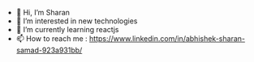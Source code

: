 - 👋 Hi, I’m Sharan 
- 👀 I’m interested in new technologies
- 🌱 I’m currently learning reactjs
-  📫 How to reach me :  https://www.linkedin.com/in/abhishek-sharan-samad-923a931bb/
 
